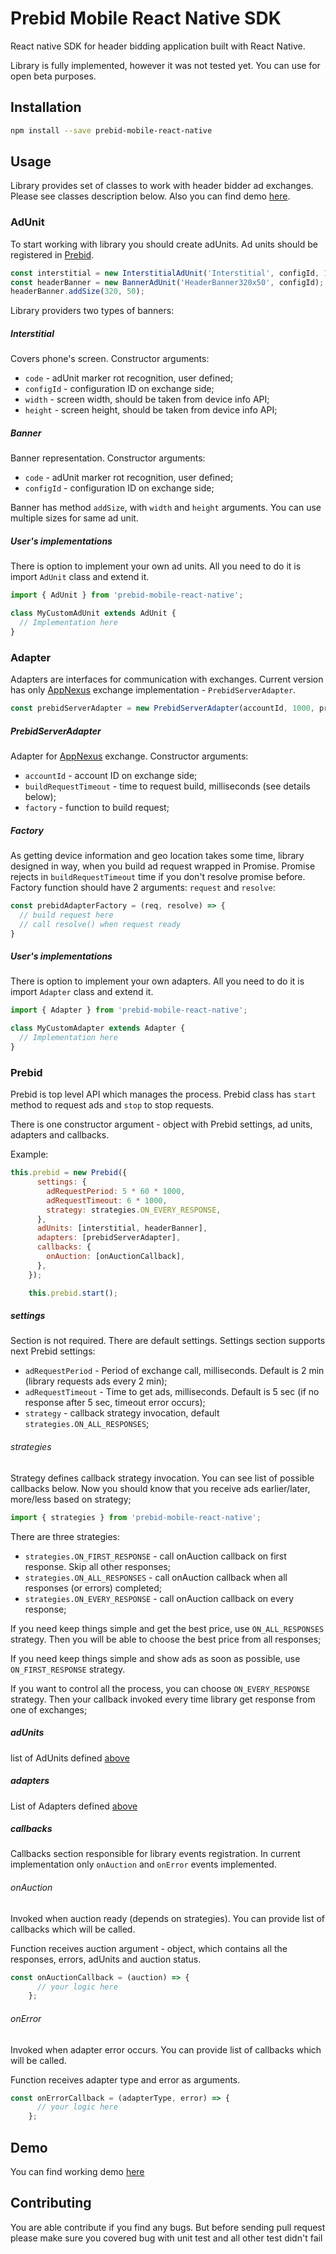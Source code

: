 # Prebid Mobile React Native SDK

React native SDK for header bidding application built with React Native.

Library is fully implemented, however it was not tested yet. You can use for open beta purposes.  

## Installation

```sh
npm install --save prebid-mobile-react-native
```

## Usage

Library provides set of classes to work with header bidder ad exchanges. Please see classes description below. Also you can find demo [here](https://github.com/devalentino/prebid-mobile-react-native-demo).  

### AdUnit

To start working with library you should create adUnits. Ad units should be registered in [Prebid](#prebid). 

```javascript
const interstitial = new InterstitialAdUnit('Interstitial', configId, 1080, 1920);
const headerBanner = new BannerAdUnit('HeaderBanner320x50', configId);
headerBanner.addSize(320, 50);
```
Library providers two types of banners:

##### Interstitial

Covers phone's screen. Constructor arguments:

* `code` - adUnit marker rot recognition, user defined;
* `configId` - configuration ID on exchange side;
* `width` - screen width, should be taken from device info API;
* `height` - screen height, should be taken from device info API;

##### Banner

Banner representation. Constructor arguments:

* `code` - adUnit marker rot recognition, user defined;
* `configId` - configuration ID on exchange side;

Banner has method `addSize`, with `width` and `height` arguments. You can use multiple sizes for same ad unit.

##### User's implementations

There is option to implement your own ad units. All you need to do it is import `AdUnit` class and extend it.

```javascript
import { AdUnit } from 'prebid-mobile-react-native';

class MyCustomAdUnit extends AdUnit {
  // Implementation here
}
```

### Adapter

Adapters are interfaces for communication with exchanges. Current version has only [AppNexus](https://prebid.adnxs.com/) exchange implementation - `PrebidServerAdapter`.

 ```javascript
const prebidServerAdapter = new PrebidServerAdapter(accountId, 1000, prebidAdapterFactory);
```

##### PrebidServerAdapter

Adapter for [AppNexus](https://prebid.adnxs.com/) exchange. Constructor arguments:

* `accountId` - account ID on exchange side;
* `buildRequestTimeout` - time to request build, milliseconds (see details below);
* `factory` - function to build request;

##### Factory

As getting device information and geo location takes some time, library designed in way, when you build ad request wrapped in Promise.
Promise rejects in `buildRequestTimeout` time if you don't resolve promise before. Factory function should have 2 arguments: `request` and `resolve`:

```javascript
const prebidAdapterFactory = (req, resolve) => {
  // build request here
  // call resolve() when request ready
}
```

##### User's implementations

There is option to implement your own adapters. All you need to do it is import `Adapter` class and extend it.

```javascript
import { Adapter } from 'prebid-mobile-react-native';

class MyCustomAdapter extends Adapter {
  // Implementation here
}
```

### Prebid

Prebid is top level API which manages the process. Prebid class has `start` method to request ads and `stop` to stop requests.

There is one constructor argument - object with Prebid settings, ad units, adapters and callbacks.

Example:
```javascript
this.prebid = new Prebid({
      settings: {
        adRequestPeriod: 5 * 60 * 1000,
        adRequestTimeout: 6 * 1000,
        strategy: strategies.ON_EVERY_RESPONSE,
      },
      adUnits: [interstitial, headerBanner],
      adapters: [prebidServerAdapter],
      callbacks: {
        onAuction: [onAuctionCallback],
      },
    });

    this.prebid.start();
```

##### settings

Section is not required. There are default settings. Settings section supports next Prebid settings:

* `adRequestPeriod` - Period of exchange call, milliseconds. Default is 2 min (library requests ads every 2 min);
* `adRequestTimeout` - Time to get ads, milliseconds. Default is 5 sec (if no response after 5 sec, timeout error occurs);
* `strategy` - callback strategy invocation, default `strategies.ON_ALL_RESPONSES`;

###### strategies

Strategy defines callback strategy invocation. You can see list of possible callbacks below. Now you should know that you receive ads earlier/later, more/less based on strategy;

```javascript
import { strategies } from 'prebid-mobile-react-native';
``` 

There are three strategies:

* `strategies.ON_FIRST_RESPONSE` - call onAuction callback on first response. Skip all other responses;
* `strategies.ON_ALL_RESPONSES` - call onAuction callback when all responses (or errors) completed;
* `strategies.ON_EVERY_RESPONSE` - call onAuction callback on every response;

If you need keep things simple and get the best price, use `ON_ALL_RESPONSES` strategy. Then you will be able to choose the best price from all responses;

If you need keep things simple and show ads as soon as possible, use `ON_FIRST_RESPONSE` strategy.

If you want to control all the process, you can choose `ON_EVERY_RESPONSE` strategy. Then your callback invoked every time library get response from one of exchanges;

##### adUnits

list of AdUnits defined [above](#adunit)

##### adapters

List of Adapters defined [above](#adapter)

##### callbacks

Callbacks section responsible for library events registration. In current implementation only `onAuction` and `onError` events implemented.

###### onAuction

Invoked when auction ready (depends on strategies). You can provide list of callbacks which will be called.

Function receives auction argument - object, which contains all the responses, errors, adUnits and auction status.

```javascript
const onAuctionCallback = (auction) => {
      // your logic here
    };
```
###### onError

Invoked when adapter error occurs. You can provide list of callbacks which will be called.

Function receives adapter type and error as arguments.

```javascript
const onErrorCallback = (adapterType, error) => {
      // your logic here
    };
```

## Demo

You can find working demo [here](https://github.com/devalentino/prebid-mobile-react-native-demo)

## Contributing

You are able contribute if you find any bugs. But before sending pull request please make sure you covered bug with unit test and all other test didn't fail 